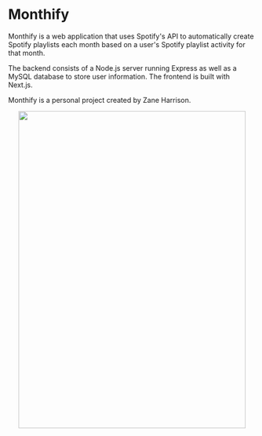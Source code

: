 # Monthify

Monthify is a web application that uses Spotify's API to automatically create Spotify playlists each month based on a user's Spotify playlist activity for that month.

The backend consists of a Node.js server running Express as well as a MySQL database to store user information. The frontend is built with Next.js.

Monthify is a personal project created by Zane Harrison.

<p align="center">
  <img width="463" height="646" src="https://github.com/zaneHarrison/monthify-app/assets/98977195/60bf25a4-40dc-4583-b3b1-77e1f2266502">
</p>
